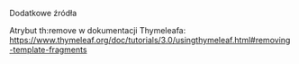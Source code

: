 Dodatkowe źródła

Atrybut th:remove w dokumentacji Thymeleafa: https://www.thymeleaf.org/doc/tutorials/3.0/usingthymeleaf.html#removing-template-fragments
